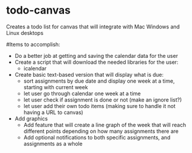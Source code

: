 # todo-canvas
Creates a todo list for canvas that will integrate with Mac Windows and Linux desktops

#Items to accomplish:
* Do a better job at getting and saving the calendar data for the user
* Create a script that will download the needed libraries for the user:
   - icalendar
* Create basic text-based version that will display what is due:
   - sort assignments by due date and display one week at a time, starting 
      with current week
   - let user go through calendar one week at a time
   - let user check if assignment is done or not (make an ignore list?)
   - let user add their own todo items (making sure to handle it not having a       URL to canvas)
* Add graphics
   - Add feature that will create a line graph of the week that will reach          different points depending on how many assignments there are
   - Add optional notifications to both specific assignments, and assignments       as a whole
